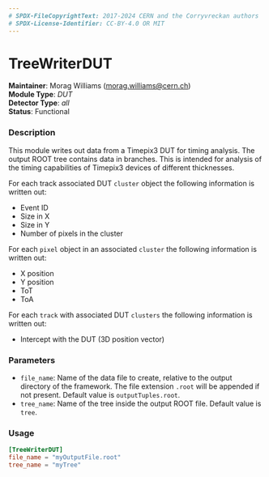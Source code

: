 ```yaml
---
# SPDX-FileCopyrightText: 2017-2024 CERN and the Corryvreckan authors
# SPDX-License-Identifier: CC-BY-4.0 OR MIT
---
```


# TreeWriterDUT

**Maintainer**: Morag Williams (<morag.williams@cern.ch>)  
**Module Type**: *DUT*  
**Detector Type**: *all*  
**Status**: Functional  

### Description

This module writes out data from a Timepix3 DUT for timing analysis. The output ROOT tree contains data in branches. This is intended for analysis of the timing capabilities of Timepix3 devices of different thicknesses.

For each track associated DUT `cluster` object the following information is written out:

* Event ID
* Size in X
* Size in Y
* Number of pixels in the cluster

For each `pixel` object in an associated `cluster` the following information is written out:

* X position
* Y position
* ToT
* ToA

For each `track` with associated DUT `clusters` the following information is written out:

* Intercept with the DUT (3D position vector)

### Parameters

* `file_name`: Name of the data file to create, relative to the output directory of the framework. The file extension `.root` will be appended if not present. Default value is `outputTuples.root`.
* `tree_name`: Name of the tree inside the output ROOT file. Default value is `tree`.

### Usage

```toml
[TreeWriterDUT]
file_name = "myOutputFile.root"
tree_name = "myTree"
```
